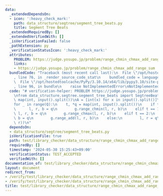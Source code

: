 ```yaml
---
data:
  _extendedDependsOn:
  - icon: ':heavy_check_mark:'
    path: data_structure/segtree/segment_tree_beats.py
    title: Segment Tree Beats
  _extendedRequiredBy: []
  _extendedVerifiedWith: []
  _isVerificationFailed: false
  _pathExtension: py
  _verificationStatusIcon: ':heavy_check_mark:'
  attributes:
    PROBLEM: https://judge.yosupo.jp/problem/range_chmin_chmax_add_range_sum
    links:
    - https://judge.yosupo.jp/problem/range_chmin_chmax_add_range_sum
  bundledCode: "Traceback (most recent call last):\n  File \"/opt/hostedtoolcache/PyPy/3.10.14/x64/lib/pypy3.10/site-packages/onlinejudge_verify/documentation/build.py\"\
    , line 76, in _render_source_code_stat\n    bundled_code = language.bundle(\n\
    \  File \"/opt/hostedtoolcache/PyPy/3.10.14/x64/lib/pypy3.10/site-packages/onlinejudge_verify/languages/python.py\"\
    , line 96, in bundle\n    raise NotImplementedError\nNotImplementedError\n"
  code: "# verification-helper: PROBLEM https://judge.yosupo.jp/problem/range_chmin_chmax_add_range_sum\n\
    \nfrom data_structure.segtree.segment_tree_beats import SegtreeBeats\n\nN, Q =\
    \ map(int, input().split())\nA = [int(x) for x in input().split()]\ng = SegtreeBeats(A)\n\
    for _ in range(Q):\n    t, *q = map(int, input().split())\n    if t == 0:\n  \
    \      l, r, b = q\n        g.range_chmin(l, r, b)\n    elif t == 1:\n       \
    \ l, r, b = q\n        g.range_chmax(l, r, b)\n    elif t == 2:\n        l, r,\
    \ b = q\n        g.range_add(l, r, b)\n    else:\n        l, r = q\n        print(g.get_sum(l,\
    \ r))\n"
  dependsOn:
  - data_structure/segtree/segment_tree_beats.py
  isVerificationFile: true
  path: test/library_checker/data_structure/range_chmin_chmax_add_range_sum.test.py
  requiredBy: []
  timestamp: '2024-05-30 15:25:43+09:00'
  verificationStatus: TEST_ACCEPTED
  verifiedWith: []
documentation_of: test/library_checker/data_structure/range_chmin_chmax_add_range_sum.test.py
layout: document
redirect_from:
- /verify/test/library_checker/data_structure/range_chmin_chmax_add_range_sum.test.py
- /verify/test/library_checker/data_structure/range_chmin_chmax_add_range_sum.test.py.html
title: test/library_checker/data_structure/range_chmin_chmax_add_range_sum.test.py
---
```

